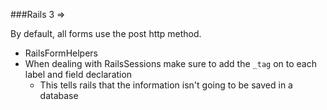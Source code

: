 ###Rails 3 =>

By default, all forms use the post http method.

* RailsFormHelpers
* When dealing with RailsSessions make sure to add the `_tag` on to each label and field declaration
  * This tells rails that the information isn't going to be saved in a database